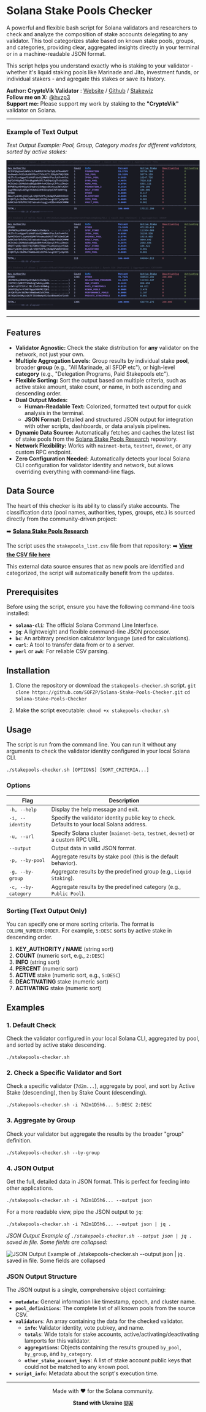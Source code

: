# Solana Stake Pools Checker

A powerful and flexible bash script for Solana validators and researchers to check and analyze the composition of stake accounts delegating to any validator. This tool categorizes stake based on known stake pools, groups, and categories, providing clear, aggregated insights directly in your terminal or in a machine-readable JSON format.

This script helps you understand exactly who is staking to your validator - whether it's liquid staking pools like Marinade and Jito, investment funds, or individual stakers - and agregate this stakes or save its history.

**Author: CryptoVik Validator** : [Website](https://cryptovik.info) / [Github](https://github.com/SOFZP) / [Stakewiz](https://stakewiz.com/validator/Fhks5gukimP6vxKYbRY4V1aw888EgHhpdDSscD9V6bub)
<br>
**Follow me on X:** [@hvzp3](https://x.com/hvzp3)
<br>
**Support me:** Please support my work by staking to the **"CryptoVik"** validator on Solana.

---

### **Example of Text Output**


*Text Output Example: Pool, Group, Category modes for different validators, sorted by active stakes:*

![Text Output Example: Pool, Group, Category modes](https://raw.githubusercontent.com/SOFZP/Solana-Stake-Pools-Checker/refs/heads/main/stakepools-checker-demo1.png)

---

## Features

* **Validator Agnostic:** Check the stake distribution for **any** validator on the network, not just your own.
* **Multiple Aggregation Levels:** Group results by individual stake **pool**, broader **group** (e.g., "All Marinade, all SFDP etc"), or high-level **category** (e.g., "Delegation Programs, Paid Stakepools etc").
* **Flexible Sorting:** Sort the output based on multiple criteria, such as active stake amount, stake count, or name, in both ascending and descending order.
* **Dual Output Modes:**
    * **Human-Readable Text:** Colorized, formatted text output for quick analysis in the terminal.
    * **JSON Format:** Detailed and structured JSON output for integration with other scripts, dashboards, or data analysis pipelines.
* **Dynamic Data Source:** Automatically fetches and caches the latest list of stake pools from the [Solana Stake Pools Research](https://github.com/SOFZP/Solana-Stake-Pools-Research) repository.
* **Network Flexibility:** Works with `mainnet-beta`, `testnet`, `devnet`, or any custom RPC endpoint.
* **Zero Configuration Needed:** Automatically detects your local Solana CLI configuration for validator identity and network, but allows overriding everything with command-line flags.

## Data Source

The heart of this checker is its ability to classify stake accounts. The classification data (pool names, authorities, types, groups, etc.) is sourced directly from the community-driven project:

➡️ **[Solana Stake Pools Research](https://github.com/SOFZP/Solana-Stake-Pools-Research)**

The script uses the `stakepools_list.csv` file from that repository:
➡️ **[View the CSV file here](https://github.com/SOFZP/Solana-Stake-Pools-Research/blob/main/stakepools_list.csv)**

This external data source ensures that as new pools are identified and categorized, the script will automatically benefit from the updates.

## Prerequisites

Before using the script, ensure you have the following command-line tools installed:

* **`solana-cli`**: The official Solana Command Line Interface.
* **`jq`**: A lightweight and flexible command-line JSON processor.
* **`bc`**: An arbitrary precision calculator language (used for calculations).
* **`curl`**: A tool to transfer data from or to a server.
* **`perl`** or **`awk`**: For reliable CSV parsing.

## Installation

1.  Clone the repository or download the `stakepools-checker.sh` script.
    ```git clone https://github.com/SOFZP/Solana-Stake-Pools-Checker.git```
    ```cd Solana-Stake-Pools-Checker```

2.  Make the script executable:
    ```chmod +x stakepools-checker.sh```

## Usage

The script is run from the command line. You can run it without any arguments to check the validator identity configured in your local Solana CLI.

```./stakepools-checker.sh [OPTIONS] [SORT_CRITERIA...]```

### Options

| Flag                        | Description                                                                                              |
| --------------------------- | -------------------------------------------------------------------------------------------------------- |
| <code>-h, --help</code>     | Display the help message and exit.                                                                       |
| <code>-i, --identity <PUBKEY></code> | Specify the validator identity public key to check. Defaults to your local Solana address.               |
| <code>-u, --url <CLUSTER></code> | Specify Solana cluster (`mainnet-beta`, `testnet`, `devnet`) or a custom RPC URL.                        |
| <code>--output <json></code>  | Output data in valid JSON format.                                                                        |
| <code>-p, --by-pool</code>    | Aggregate results by stake pool (this is the default behavior).                                          |
| <code>-g, --by-group</code>   | Aggregate results by the predefined group (e.g., `Liquid Staking`).                                      |
| <code>-c, --by-category</code>| Aggregate results by the predefined category (e.g., `Public Pool`).                                      |

### Sorting (Text Output Only)

You can specify one or more sorting criteria. The format is `COLUMN_NUMBER:ORDER`. For example, `5:DESC` sorts by active stake in descending order.

1.  **KEY_AUTHORITY / NAME** (string sort)
2.  **COUNT** (numeric sort, e.g., `2:DESC`)
3.  **INFO** (string sort)
4.  **PERCENT** (numeric sort)
5.  **ACTIVE** stake (numeric sort, e.g., `5:DESC`)
6.  **DEACTIVATING** stake (numeric sort)
7.  **ACTIVATING** stake (numeric sort)

## Examples

### 1. Default Check

Check the validator configured in your local Solana CLI, aggregated by pool, and sorted by active stake descending.

```./stakepools-checker.sh```

### 2. Check a Specific Validator and Sort

Check a specific validator (`7d2m...`), aggregate by pool, and sort by Active Stake (descending), then by Stake Count (descending).

```./stakepools-checker.sh -i 7d2m1D5h6... 5:DESC 2:DESC```

### 3. Aggregate by Group

Check your validator but aggregate the results by the broader "group" definition.

```./stakepools-checker.sh --by-group```

### 4. JSON Output

Get the full, detailed data in JSON format. This is perfect for feeding into other applications.

```./stakepools-checker.sh -i 7d2m1D5h6... --output json```

For a more readable view, pipe the JSON output to `jq`:

```./stakepools-checker.sh -i 7d2m1D5h6... --output json | jq .```


*JSON Output Example of `./stakepools-checker.sh --output json | jq .` saved in file. Some fields are collapsed:*

![JSON Output Example of ./stakepools-checker.sh --output json | jq . saved in file. Some fields are collapsed](https://github.com/SOFZP/Solana-Stake-Pools-Checker/blob/main/stakepools-checker-demo3.png?raw=true)

### JSON Output Structure

The JSON output is a single, comprehensive object containing:

* **`metadata`**: General information like timestamp, epoch, and cluster name.
* **`pool_definitions`**: The complete list of all known pools from the source CSV.
* **`validators`**: An array containing the data for the checked validator.
    * **`info`**: Validator identity, vote pubkey, and name.
    * **`totals`**: Wide totals for stake accounts, active/activating/deactivating lamports for this validator.
    * **`aggregations`**: Objects containing the results grouped `by_pool`, `by_group`, and `by_category`.
    * **`other_stake_account_keys`**: A list of stake account public keys that could not be matched to any known pool.
* **`script_info`**: Metadata about the script's execution time.

---

<div align="center">
  <p>Made with ❤️ for the Solana community.</p>
  <p><strong>Stand with Ukraine 🇺🇦</strong></p>
</div>
